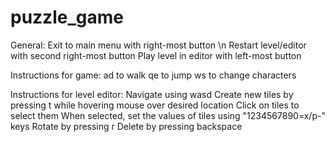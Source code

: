 # puzzle_game

General:
Exit to main menu with right-most button \n
Restart level/editor with second right-most button
Play level in editor with left-most button

Instructions for game:
ad to walk
qe to jump
ws to change characters

Instructions for level editor:
Navigate using wasd
Create new tiles by pressing t while hovering mouse over desired location
Click on tiles to select them
When selected, set the values of tiles using "1234567890=x/p-" keys
Rotate by pressing r
Delete by pressing backspace
